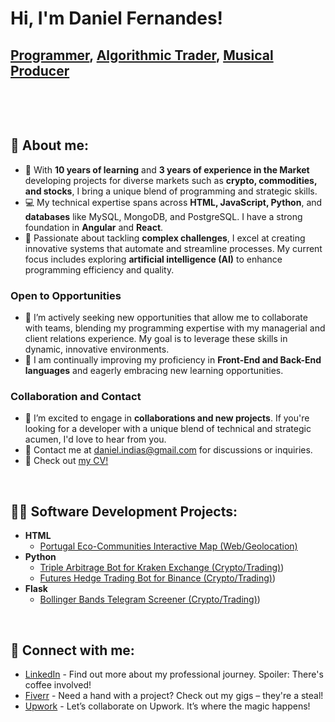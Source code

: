 <h1>Hi, I'm Daniel Fernandes! </h1><h2><a href="#">Programmer</a>, <a href="#">Algorithmic Trader</a>, <a href="#">Musical Producer</a></h2></br>

</br><h2>👋 About me:</h2>
- 🚀 With **10 years of learning** and **3 years of experience in the Market** developing projects for diverse markets such as **crypto, commodities, and stocks**, I bring a unique blend of programming and strategic skills.
- 💻 My technical expertise spans across **HTML, JavaScript, Python**, and **databases** like MySQL, MongoDB, and PostgreSQL. I have a strong foundation in **Angular** and **React**.
- 🤖 Passionate about tackling **complex challenges**, I excel at creating innovative systems that automate and streamline processes. My current focus includes exploring **artificial intelligence (AI)** to enhance programming efficiency and quality.

### Open to Opportunities
- 🌟 I’m actively seeking new opportunities that allow me to collaborate with teams, blending my programming expertise with my managerial and client relations experience. My goal is to leverage these skills in dynamic, innovative environments.
- 🌱 I am continually improving my proficiency in **Front-End and Back-End languages** and eagerly embracing new learning opportunities.

### Collaboration and Contact
- 👯 I’m excited to engage in **collaborations and new projects**. If you're looking for a developer with a unique blend of technical and strategic acumen, I'd love to hear from you.
- 📧 Contact me at [daniel.indias@gmail.com](mailto:daniel.indias@gmail.com) for discussions or inquiries.
- 📄 Check out [my CV!](https://github.com/IndiasFernandes/IndiasFernandes/blob/main/CV%20Daniel%20I%CC%81ndias.pdf)


</br><h2>👨‍💻 Software Development Projects:</h2>
- **HTML**
  - [Portugal Eco-Communities Interactive Map (Web/Geolocation)](https://github.com/IndiasFernandes/Interactive-Mapping)
- **Python**
  - [Triple Arbitrage Bot for Kraken Exchange (Crypto/Trading)]([https://github.com/IndiasFernandes/TripleArbitrageKraken))
  - [Futures Hedge Trading Bot for Binance (Crypto/Trading)]([https://github.com/IndiasFernandes/StatisticHedgeBot))
- **Flask**
  - [Bollinger Bands Telegram Screener (Crypto/Trading)]([https://github.com/IndiasFernandes/BollingerBandsBinanceScreener))

</br><h2> 🤳 Connect with me:</h2>

- [LinkedIn](https://www.linkedin.com/in/indiasfernandes/) - Find out more about my professional journey. Spoiler: There's coffee involved!
- [Fiverr](https://www.fiverr.com/indias) - Need a hand with a project? Check out my gigs – they're a steal!
- [Upwork](https://www.upwork.com/freelancers/danielf26) - Let’s collaborate on Upwork. It’s where the magic happens!
